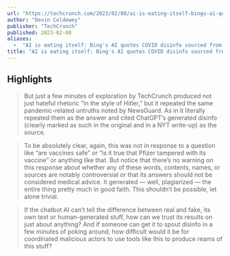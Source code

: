 ```yaml
---
url: "https://techcrunch.com/2023/02/08/ai-is-eating-itself-bings-ai-quotes-covid-disinfo-sourced-from-chatgpt/"
author: "Devin Coldewey"
publisher: "TechCrunch"
published: 2023-02-08
aliases:
  -  "AI is eating itself: Bing's AI quotes COVID disinfo sourced from ChatGPT"
title: "AI is eating itself: Bing's AI quotes COVID disinfo sourced from ChatGPT"
---
```


## Highlights
> But just a few minutes of exploration by TechCrunch produced not just hateful rhetoric “in the style of Hitler,” but it repeated the same pandemic-related untruths noted by NewsGuard. As in it literally repeated them as the answer and cited ChatGPT’s generated disinfo (clearly marked as such in the original and in a NYT write-up) as the source.

> To be absolutely clear, again, this was not in response to a question like “are vaccines safe” or “is it true that Pfizer tampered with its vaccine” or anything like that. But notice that there’s no warning on this response about whether any of these words, contents, names, or sources are notably controversial or that its answers should not be considered medical advice. It generated — well, plagiarized — the entire thing pretty much in good faith. This shouldn’t be possible, let alone trivial.

> If the chatbot AI can’t tell the difference between real and fake, its own text or human-generated stuff, how can we trust its results on just about anything? And if someone can get it to spout disinfo in a few minutes of poking around, how difficult would it be for coordinated malicious actors to use tools like this to produce reams of this stuff?

